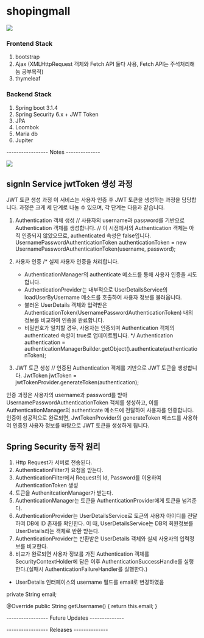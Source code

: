 # shopingmall


<img width="{80%}" src="https://github.com/user-attachments/assets/acbb1c67-c33a-43fe-88ef-054e3cc8a0c6"/>


### Frontend Stack

1. bootstrap
2. Ajax (XMLHttpRequest 객체와 Fetch API 둘다 사용, Fetch API는 주석처리해놈 공부목적)
3. thymeleaf

### Backend Stack
1. Spring boot 3.1.4
2. Spring Security 6.x + JWT Token
3. JPA
4. Loombok
5. Maria db
6. Jupiter


----------------- Notes  -------------- 

<img width="{80%}" src="https://github.com/Imadeveloperrr/shopingmall/assets/99321607/58758ddf-a843-4ca7-badb-114a19a11c18"/>




## signIn Service jwtToken 생성 과정

JWT 토큰 생성 과정
이 서비스는 사용자 인증 후 JWT 토큰을 생성하는 과정을 담당합니다. 과정은 크게 세 단계로 나눌 수 있으며, 각 단계는 다음과 같습니다.

1. Authentication 객체 생성
// 사용자의 username과 password를 기반으로 Authentication 객체를 생성합니다.
// 이 시점에서의 Authentication 객체는 아직 인증되지 않았으므로, authenticated 속성은 false입니다.
UsernamePasswordAuthenticationToken authenticationToken = new UsernamePasswordAuthenticationToken(username, password);

2. 사용자 인증
/* 실제 사용자 인증을 처리합니다.
   - AuthenticationManager의 authenticate 메소드를 통해 사용자 인증을 시도합니다.
   - AuthenticationProvider는 내부적으로 UserDetailsService의 loadUserByUsername 메소드를 호출하여 사용자 정보를 불러옵니다.
   - 불러온 UserDetails 객체와 입력받은 AuthenticationToken(UsernamePasswordAuthenticationToken) 내의 정보를 비교하여 인증을 완료합니다.
   - 비밀번호가 일치할 경우, 사용자는 인증되며 Authentication 객체의 authenticated 속성이 true로 업데이트됩니다.
*/
Authentication authentication = authenticationManagerBuilder.getObject().authenticate(authenticationToken);

3. JWT 토큰 생성
// 인증된 Authentication 객체를 기반으로 JWT 토큰을 생성합니다.
JwtToken jwtToken = jwtTokenProvider.generateToken(authentication);


인증 과정은 사용자의 username과 password를 받아 UsernamePasswordAuthenticationToken 객체를 생성하고, 이를 AuthenticationManager의 authenticate 메소드에 전달하여 사용자를 인증합니다. 인증이 성공적으로 완료되면, JwtTokenProvider의 generateToken 메소드를 사용하여 인증된 사용자 정보를 바탕으로 JWT 토큰을 생성하게 됩니다.



## Spring Security 동작 원리

1. Http Request가 서버로 전송된다.
2. AuthenticationFilter가 요청을 받는다.
3. AuthenticationFilter에서 Request의 Id, Password를 이용하여 AuthenticationToken 생성
4. 토큰을 AuthenitcationManager가 받는다.
5. AuthenticationManager는 토큰을 AuthenticationProvider에게 토큰을 넘겨준다.
6. AuthenticationProvider는 UserDetailsService로 토근의 사용자 아이디를 전달하여 DB에 ID 존재를 확인한다. 이 때, UserDetailsService는 DB의 회원정보를 UserDetails라는 객체로 반환 받는다.
7. AuthenticationProvider는 반환받은 UserDetails 객체와 실제 사용자의 입력정보를 비교한다.
8. 비교가 완료되면 사용자 정보를 가진 Authentication 객체를 SecurityContextHolder에 담은 이후 AuthenticationSuccessHandle를 실행한다.(실패시 AuthenticationFailureHandler를 실행한다.)


* UserDetails 인터페이스의 username 필드를 email로 변경하였음

private String email;

@Override
public String getUsername() {
    return this.email;
    }


----------------- Future Updates -------------- 



----------------- Releases --------------




